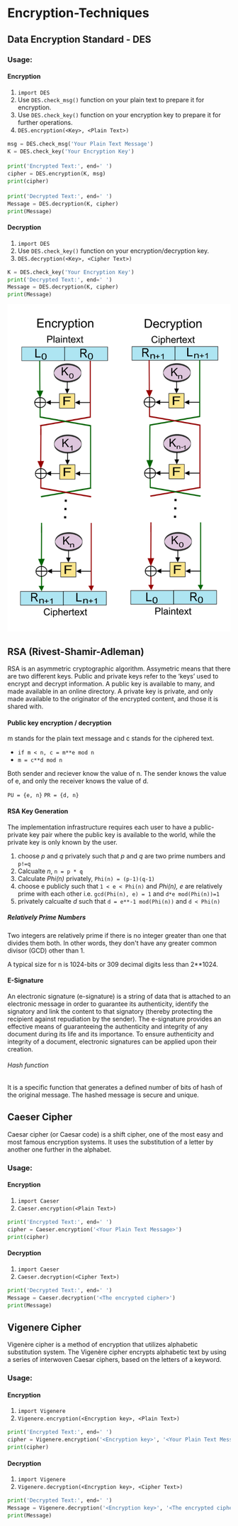 # Encryption-Techniques


## Data Encryption Standard - DES

### Usage:

#### Encryption
 1. ```import DES```
 2. Use ```DES.check_msg()``` function on your plain text to prepare it for encryption.
 3. Use ```DES.check_key()``` function on your encryption key to prepare it for further operations. 
 4. ```DES.encryption(<Key>, <Plain Text>)```
  
  ```python
  msg = DES.check_msg('Your Plain Text Message')
  K = DES.check_key('Your Encryption Key')

  print('Encrypted Text:', end=' ')
  cipher = DES.encryption(K, msg)
  print(cipher)

  print('Decrypted Text:', end=' ')
  Message = DES.decryption(K, cipher)
  print(Message)
  ```

#### Decryption
 1. ```import DES```
 2. Use ```DES.check_key()``` function on your encryption/decryption key.
 3. ```DES.decryption(<Key>, <Cipher Text>)```
  
  ```python
  K = DES.check_key('Your Encryption Key')
  print('Decrypted Text:', end=' ')
  Message = DES.decryption(K, cipher)
  print(Message)
  ```


![DES Encryption-Decryption Scheme](https://github.com/ifarshgar/Encryption-Techniques/blob/main/DES_Encryption_Decryption.jpg)



## RSA (Rivest-Shamir-Adleman)
 RSA is an asymmetric cryptographic algorithm. Assymetric means that there are two different keys. Public and private keys refer to the ‘keys’ used to encrypt and decrypt information. A public key is available to many, and made available in an online directory. A private key is private, and only made available to the originator of the encrypted content, and those it is shared with.

#### Public key encryption / decryption
 m stands for the plain text message and c stands for the ciphered text.
 - ```if m < n, c = m**e mod n```
 - ```m = c**d mod n```

 Both sender and reciever know the value of n.
 The sender knows the value of e, and only the receiver knows the value of d. 

 ```PU = {e, n}```
 ```PR = {d, n}```

#### RSA Key Generation
 The implementation infrastructure requires each user to have a public-private key pair where the public key is available to the world, while the private key is only known by the user.

 1. choose *p* and *q* privately such that *p* and *q* are two prime numbers and ```p!=q```
 2. Calcualte *n*, ```n = p * q```
 3. Calculate *Phi(n)* privately, ```Phi(n) = (p-1)(q-1)```
 4. choose e publicly such that ```1 < e < Phi(n)``` and *Phi(n), e* are relatively prime with each other i.e. ```gcd(Phi(n), e) = 1``` and ```d*e mod(Phi(n))=1```
 5. privately calcualte *d* such that ```d = e**-1 mod(Phi(n))``` and ```d < Phi(n)```

##### Relatively Prime Numbers
 Two integers are relatively prime if there is no integer greater than one that divides them both. In other words, they don't have any greater common divisor (GCD) other than 1. 

 A typical size for n is 1024-bits or 309 decimal digits less than 2**1024. 

#### E-Signature
 An electronic signature (e-signature) is a string of data that is attached to an electronic message in order to guarantee its authenticity, identify the signatory and link the content to that signatory (thereby protecting the recipient against repudiation by the sender). The e-signature provides an effective means of guaranteeing the authenticity and integrity of any document during its life and its importance. To ensure authenticity and integrity of a document, electronic signatures can be applied upon their creation. 
 ###### Hash function 
 It is a specific function that generates a defined number of bits of hash of the original message. The hashed message is secure and unique.

## Caeser Cipher
Caesar cipher (or Caesar code) is a shift cipher, one of the most easy and most famous encryption systems. It uses the substitution of a letter by another one further in the alphabet.

### Usage:

#### Encryption
 1. ```import Caeser```
 2. ```Caeser.encryption(<Plain Text>)```

  ```python
  print('Encrypted Text:', end=' ')
  cipher = Caeser.encryption('<Your Plain Text Message>')
  print(cipher)
  ```

#### Decryption
 1. ```import Caeser```
 2. ```Caeser.decryption(<Cipher Text>)```
  
  ```python
  print('Decrypted Text:', end=' ')
  Message = Caeser.decryption('<The encrypted cipher>')
  print(Message)
  ```


## Vigenere Cipher
Vigenère cipher is a method of encryption that utilizes alphabetic substitution system. The Vigenère cipher encrypts alphabetic text by using a series of interwoven Caesar ciphers, based on the letters of a keyword. 

### Usage:

#### Encryption
 1. ```import Vigenere```
 2. ```Vigenere.encryption(<Encryption key>, <Plain Text>)```

  ```python
  print('Encrypted Text:', end=' ')
  cipher = Vigenere.encryption('<Encryption key>', '<Your Plain Text Message>')
  print(cipher)
  ```

#### Decryption
 1. ```import Vigenere```
 2. ```Vigenere.decryption(<Encryption key>, <Cipher Text>)```
  
  ```python
  print('Decrypted Text:', end=' ')
  Message = Vigenere.decryption('<Encryption key>', '<The encrypted cipher>')
  print(Message)
  ```

